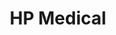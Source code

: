 ---
title: "HP Medical"
url: /cochabamba/hp-medical-parque-carlos-de-la-torre/
shop: Sanitätshaus
---